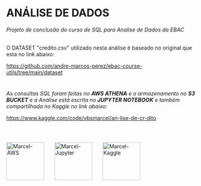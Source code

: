 # **ANÁLISE DE DADOS**

*Projeto de conclusão do curso de SQL para Analise de Dados da EBAC*

<br>
O DATASET "credito.csv" utilizado nesta análise é baseado no original que esta no link abaixo:

https://github.com/andre-marcos-perez/ebac-course-utils/tree/main/dataset

#
*As consultas SQL foram feitas no **AWS ATHENA** e o armazenamento no **S3 BUCKET** e a Análise está escrita no **JUPYTER NOTEBOOK** e também compartilhada no Kaggle no link abaixo:*

https://www.kaggle.com/code/vbsmarcel/an-lise-de-cr-dito

#
<br>
<div div style="display: inline_block">
  <img align="center" alt="Marcel-AWS" height="100" width="100" src="https://cdn.jsdelivr.net/gh/devicons/devicon/icons/amazonwebservices/amazonwebservices-plain-wordmark.svg"/> &nbsp &nbsp &nbsp
  <img align="center" alt="Marcel-Jupyter" height="100" width="100"  src="https://cdn.jsdelivr.net/gh/devicons/devicon/icons/jupyter/jupyter-original-wordmark.svg"/> &nbsp &nbsp &nbsp
  <img align="center" alt="Marcel-Kaggle" height="100" width="100" src="https://cdn.jsdelivr.net/gh/devicons/devicon/icons/kaggle/kaggle-original-wordmark.svg" />
</div>
